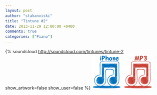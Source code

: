 ```yaml
---
layout: post
author: "stakanviski"
title: "Tintune #2"
date: 2013-11-29 12:00:00 +0400
comments: true
categories: ["Piano"]
---
```

{% soundcloud http://soundcloud.com/tintunes/tintune-2 show_artwork=false show_user=false %}
[![iPhone ringtone](/images/iphone_icon.png)](http://tintunes.s3-website-eu-west-1.amazonaws.com/download/tintune_0002.m4r)
[![MP3 ringtone](/images/mp3_icon.png)](http://tintunes.s3-website-eu-west-1.amazonaws.com/download/tintune_0002.mp3)
